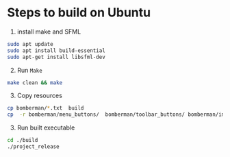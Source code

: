 # Steps to build on Ubuntu
1. install make and SFML
```bash
sudo apt update
sudo apt install build-essential
sudo apt-get install libsfml-dev
```
2. Run `Make`
```bash
make clean && make
```
3. Copy resources
```bash
cp bomberman/*.txt  build
cp  -r bomberman/menu_buttons/  bomberman/toolbar_buttons/ bomberman/images/  build
```
3. Run built executable
```bash
cd ./build
./project_release
```
